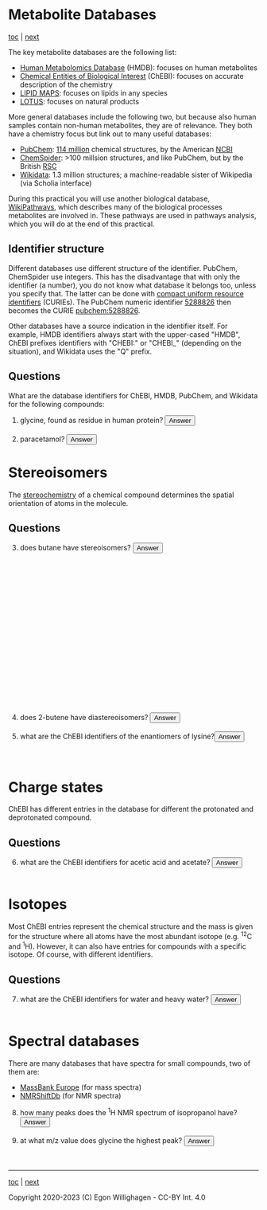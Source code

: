 # Metabolite Databases

[toc](./README.md) | [next](identification.md)

<script>
  function toggleAnswer(id) {
  var answer = document.getElementById(id);
  if (answer.style.visibility === "hidden" ||
      answer.style.visibility === "none") {
    answer.style.visibility = "visible";
  } else {
    answer.style.visibility = "hidden";
  }
}
</script>

The key metabolite databases are the following list:

* [Human Metabolomics Database](http://hmdb.ca) (HMDB): focuses on human metabolites
* [Chemical Entities of Biological Interest](https://www.ebi.ac.uk/chebi/) (ChEBI): focuses on accurate description of the chemistry
* [LIPID MAPS](https://lipidmaps.org/): focuses on lipids in any species
* [LOTUS](https://lotus.naturalproducts.net/): focuses on natural products

More general databases include the following two, but because also human samples contain non-human metabolites, they are of relevance.
They both have a chemistry focus but link out to many useful databases:

* [PubChem](https://pubchem.ncbi.nlm.nih.gov/): [114 million](https://pubchem.ncbi.nlm.nih.gov/docs/statistics) chemical structures, by the American [NCBI](https://www.ncbi.nlm.nih.gov/)
* [ChemSpider](https://www.chemspider.com/): >100 millsion structures, and like PubChem, but by the British [RSC](https://www.rsc.org/)
* [Wikidata](https://scholia.toolforge.org/chemical/): 1.3 million structures; a machine-readable sister of Wikipedia (via Scholia interface)

During this practical you will use another biological database, [WikiPathways](https://www.wikipathways.org/),
which describes many of the biological processes metabolites are involved in. These pathways
are used in pathways analysis, which you will do at the end of this practical.

## Identifier structure

Different databases use different structure of the identifier. PubChem, ChemSpider use integers. This has the disadvantage that
with only the identifier (a number), you do not know what database it belongs too, unless you specify that. The latter can be
done with [compact uniform resource identifiers](https://bioregistry.io/summary) (CURIEs). The PubChem numeric identifier
[5288826](https://pubchem.ncbi.nlm.nih.gov/compound/5288826) then becomes the CURIE [pubchem:5288826](https://bioregistry.io/pubchem:5288826).

Other databases have a source indication in the identifier itself. For example, HMDB identifiers always start with the upper-cased
"HMDB", ChEBI prefixes identifiers with "CHEBI:" or "CHEBI_" (depending on the situation), and Wikidata uses the "Q" prefix.

## Questions

What are the database identifiers for ChEBI, HMDB, PubChem, and Wikidata for the following
compounds:

1. glycine, found as residue in human protein? <button onclick="toggleAnswer('q1')"> Answer</button><span id="q1" style="visibility: hidden"> <a href="https://www.ebi.ac.uk/chebi/searchId.do?chebiId=CHEBI:15428">CHEBI:15428</a>, <a href="https://hmdb.ca/metabolites/HMDB0000123">HMDB0000123</a>, <a href="https://pubchem.ncbi.nlm.nih.gov/compound/750">750</a>, <a href="https://scholia.toolforge.org/chemical/Q620730">Q620730</a></span>
2. paracetamol? <button onclick="toggleAnswer('q2')"> Answer</button><span id="q2" style="visibility: hidden"> CHEBI:46195, HMDB0001859, 1983, Q57055</span>

# Stereoisomers

The [stereochemistry](https://en.wikipedia.org/wiki/Stereochemistry) of a chemical
compound determines the spatial orientation of atoms in the molecule.

## Questions

3. does butane have stereoisomers? <button onclick="toggleAnswer('q3')"> Answer</button><span id="q3" style="visibility: hidden"> Yes, the single bonds can be rotated freely, it has various <a href="https://en.wikipedia.org/wiki/Conformational_isomerism">rotamers</a>.<br /><img src="https://www.simolecule.com/cdkdepict/depict/bot/svg?smi=CCCC" width="300"/></span>
4. does 2-butene have diastereoisomers? <button onclick="toggleAnswer('q4')"> Answer</button><span id="q4" style="visibility: hidden"> Yes, it has rotamers and two cis/trans isomers: the double bond can be <i>cis</i> and <i>trans</i>.</span>
5. what are the ChEBI identifiers of the enantiomers of lysine?<button onclick="toggleAnswer('q5')"> Answer</button><span id="q5" style="visibility: hidden"> CHEBI:16855 and CHEBI:18019 (CHEBI:25094 is a non-existing entity used to specify a compound with unknown stereochemistry)</span>

# Charge states

ChEBI has different entries in the database for different the protonated and deprotonated
compound. 

## Questions

6. what are the ChEBI identifiers for acetic acid and acetate? <button onclick="toggleAnswer('q6')">Answer</button><span id="q6" style="visibility: hidden"> CHEBI:15366 and CHEBI:30089</span>

# Isotopes

Most ChEBI entries represent the chemical structure and the mass is given for the structure where
all atoms have the most abundant isotope (e.g. <sup>12</sup>C and <sup>1</sup>H). However, it can
also have entries for compounds with a specific isotope. Of course, with different identifiers.

## Questions

7. what are the ChEBI identifiers for water and heavy water? <button onclick="toggleAnswer('q7')">Answer</button><span id="q7" style="visibility: hidden"> CHEBI:15377 and CHEBI:33813</span>

# Spectral databases

There are many databases that have spectra for small compounds, two of them are:

* [MassBank Europe](https://massbank.eu/MassBank/) (for mass spectra)
* [NMRShiftDb](https://nmrshiftdb.nmr.uni-koeln.de/) (for NMR spectra)

8. how many peaks does the <sup>1</sup>H NMR spectrum of isopropanol have? <button onclick="toggleAnswer('q8')">Answer</button><span id="q8" style="visibility: hidden"> Two. The hydroxyl proton is not visible in polar solvents, so we only see peaks at 4.04 ppm and 1.22 ppm.</span>
9. at what m/z value does glycine the highest peak? <button onclick="toggleAnswer('q9')">Answer</button><span id="q9" style="visibility: hidden"> That actually depends on the method used. The [M+H]+ peak is around 76, while the [M-H]- peak is around 74. Why do we not measure the [M] peak?</span>


---

[toc](./README.md) | [next](identification.md)

Copyright 2020-2023 (C) Egon Willighagen - CC-BY Int. 4.0
